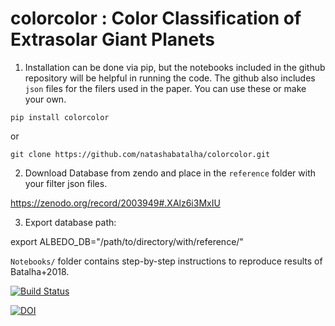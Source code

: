 # colorcolor : Color Classification of Extrasolar Giant Planets

1. Installation can be done via pip, but the notebooks included in the github repository will be helpful in running the code. The github also includes `json` files for the filers used in the paper. You can use these or make your own. 

`pip install colorcolor` 

or 

`git clone https://github.com/natashabatalha/colorcolor.git`


2. Download Database from zendo and place in the `reference` folder with your filter json files. 

https://zenodo.org/record/2003949#.XAlz6i3MxIU

3. Export database path: 

export ALBEDO_DB="/path/to/directory/with/reference/"


`Notebooks/` folder contains step-by-step instructions to reproduce results of Batalha+2018. 


[![Build Status](https://travis-ci.org/natashabatalha/colorcolor.svg?branch=master)](https://travis-ci.org/natashabatalha/colorcolor)

[![DOI](https://zenodo.org/badge/133716746.svg)](https://zenodo.org/badge/latestdoi/133716746)